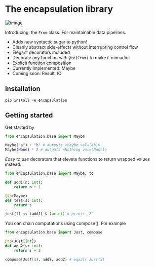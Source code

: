 # The encapsulation library

![image](https://github.com/user-attachments/assets/16f602f0-5718-468c-9114-3e3e673ca02f)

Introducing: the `From` class.
For maintainable data pipelines.

- Adds new syntactic sugar to python!
- Cleanly abstract side-effects without interrupting control flow
- Elegant decorators included
- Decorate any function with `@to(From)` to make it monadic
- Explicit function composition
- Currently implemented: Maybe
- Coming soon: Result, IO

## Installation

`pip install -e encapsulation`

## Getting started

Get started by

```python
from encapsulation.base import Maybe

Maybe("a") + "b" # outputs <Maybe val=(ab)>
Maybe(None) * 2 # outputs <Nothing val=(None)>
```

_Easy to use_ decorators that elevate functions to return wrapped values instead:

```python
from encapsulation.base import Maybe, to

def add1(n: int):
    return n + 1

@to(Maybe)
def test(s: int):
    return s

test(1) << (add1) & (print) # prints '2'
```

You can chain computations using compose(). For example

```python
from encapsulation.base import Just, compose

@to(Just[int])
def add2(s: int):
    return s + 2

compose(Just(1), add2, add2) # equals Just(5)
```
